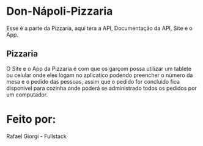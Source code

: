 # Don-Nápoli-Pizzaria
Esse é a parte da Pizzaria, aqui tera a API, Documentação da API, Site e o App.

## Pizzaria
O Site e o App da Pizzaria é com que os garçom possa utilizar um tablete ou celular onde eles logam no aplicatico podendo preencher o número da mesa e o pedido das pessoas, assim que o pedido for concluido fica disponivel para cozinha onde poderá se administrado todos os pedidos por um computador.

# Feito por:
Rafael Giorgi - Fullstack
